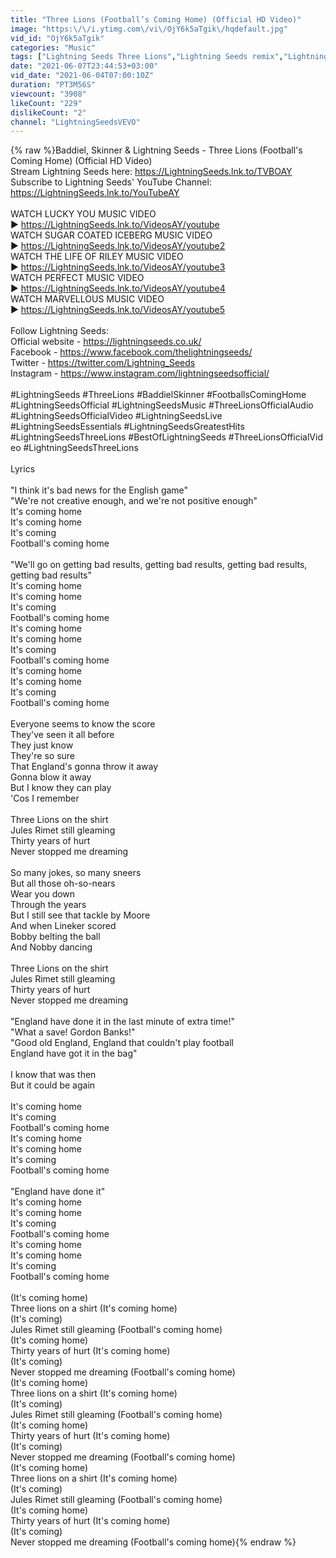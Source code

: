 ```yaml
---
title: "Three Lions (Football’s Coming Home) (Official HD Video)"
image: "https:\/\/i.ytimg.com\/vi\/OjY6k5aTgik\/hqdefault.jpg"
vid_id: "OjY6k5aTgik"
categories: "Music"
tags: ["Lightning Seeds Three Lions","Lightning Seeds remix","Lightning Seeds Three Lions official video"]
date: "2021-06-07T23:44:53+03:00"
vid_date: "2021-06-04T07:00:10Z"
duration: "PT3M56S"
viewcount: "3908"
likeCount: "229"
dislikeCount: "2"
channel: "LightningSeedsVEVO"
---
```

{% raw %}Baddiel, Skinner &amp; Lightning Seeds - Three Lions (Football's Coming Home) (Official HD Video)<br />Stream Lightning Seeds here: <a rel="nofollow" target="blank" href="https://LightningSeeds.lnk.to/TVBOAY">https://LightningSeeds.lnk.to/TVBOAY</a><br />Subscribe to Lightning Seeds' YouTube Channel:  <a rel="nofollow" target="blank" href="https://LightningSeeds.lnk.to/YouTubeAY">https://LightningSeeds.lnk.to/YouTubeAY</a><br /> <br />WATCH LUCKY YOU MUSIC VIDEO ► <a rel="nofollow" target="blank" href="https://LightningSeeds.lnk.to/VideosAY/youtube">https://LightningSeeds.lnk.to/VideosAY/youtube</a><br />WATCH SUGAR COATED ICEBERG MUSIC VIDEO ► <a rel="nofollow" target="blank" href="https://LightningSeeds.lnk.to/VideosAY/youtube2">https://LightningSeeds.lnk.to/VideosAY/youtube2</a><br />WATCH THE LIFE OF RILEY MUSIC VIDEO ► <a rel="nofollow" target="blank" href="https://LightningSeeds.lnk.to/VideosAY/youtube3">https://LightningSeeds.lnk.to/VideosAY/youtube3</a><br />WATCH PERFECT MUSIC VIDEO ► <a rel="nofollow" target="blank" href="https://LightningSeeds.lnk.to/VideosAY/youtube4">https://LightningSeeds.lnk.to/VideosAY/youtube4</a><br />WATCH MARVELLOUS MUSIC VIDEO ► <a rel="nofollow" target="blank" href="https://LightningSeeds.lnk.to/VideosAY/youtube5">https://LightningSeeds.lnk.to/VideosAY/youtube5</a><br /> <br />Follow Lightning Seeds:<br />Official website - <a rel="nofollow" target="blank" href="https://lightningseeds.co.uk/">https://lightningseeds.co.uk/</a><br />Facebook - <a rel="nofollow" target="blank" href="https://www.facebook.com/thelightningseeds/">https://www.facebook.com/thelightningseeds/</a><br />Twitter - <a rel="nofollow" target="blank" href="https://twitter.com/Lightning_Seeds">https://twitter.com/Lightning_Seeds</a><br />Instagram - <a rel="nofollow" target="blank" href="https://www.instagram.com/lightningseedsofficial/">https://www.instagram.com/lightningseedsofficial/</a><br /> <br />#LightningSeeds #ThreeLions #BaddielSkinner #FootballsComingHome #LightningSeedsOfficial #LightningSeedsMusic #ThreeLionsOfficialAudio #LightningSeedsOfficialVideo #LightningSeedsLive #LightningSeedsEssentials #LightningSeedsGreatestHits #LightningSeedsThreeLions #BestOfLightningSeeds #ThreeLionsOfficialVideo #LightningSeedsThreeLions<br /> <br />Lyrics<br /><br />&quot;I think it's bad news for the English game&quot;<br />&quot;We're not creative enough, and we're not positive enough&quot;<br />It's coming home<br />It's coming home<br />It's coming<br />Football's coming home<br /><br />&quot;We'll go on getting bad results, getting bad results, getting bad results, getting bad results&quot;<br />It's coming home<br />It's coming home<br />It's coming<br />Football's coming home<br />It's coming home<br />It's coming home<br />It's coming<br />Football's coming home<br />It's coming home<br />It's coming home<br />It's coming<br />Football's coming home<br /><br />Everyone seems to know the score<br />They've seen it all before<br />They just know<br />They're so sure<br />That England's gonna throw it away<br />Gonna blow it away<br />But I know they can play<br />'Cos I remember<br /><br />Three Lions on the shirt<br />Jules Rimet still gleaming<br />Thirty years of hurt<br />Never stopped me dreaming<br /><br />So many jokes, so many sneers<br />But all those oh-so-nears<br />Wear you down<br />Through the years<br />But I still see that tackle by Moore<br />And when Lineker scored<br />Bobby belting the ball<br />And Nobby dancing<br /><br />Three Lions on the shirt<br />Jules Rimet still gleaming<br />Thirty years of hurt<br />Never stopped me dreaming<br /><br />&quot;England have done it in the last minute of extra time!&quot;<br />&quot;What a save! Gordon Banks!&quot;<br />&quot;Good old England, England that couldn't play football<br />England have got it in the bag&quot;<br /><br />I know that was then<br />But it could be again<br /><br />It's coming home<br />It's coming<br />Football's coming home<br />It's coming home<br />It's coming home<br />It's coming<br />Football's coming home<br /><br />&quot;England have done it&quot;<br />It's coming home<br />It's coming home<br />It's coming<br />Football's coming home<br />It's coming home<br />It's coming home<br />It's coming<br />Football's coming home<br /><br />(It's coming home)<br />Three lions on a shirt (It's coming home)<br />(It's coming)<br />Jules Rimet still gleaming (Football's coming home)<br />(It's coming home)<br />Thirty years of hurt (It's coming home)<br />(It's coming)<br />Never stopped me dreaming (Football's coming home)<br />(It's coming home)<br />Three lions on a shirt (It's coming home)<br />(It's coming)<br />Jules Rimet still gleaming (Football's coming home)<br />(It's coming home)<br />Thirty years of hurt (It's coming home)<br />(It's coming)<br />Never stopped me dreaming (Football's coming home)<br />(It's coming home)<br />Three lions on a shirt (It's coming home)<br />(It's coming)<br />Jules Rimet still gleaming (Football's coming home)<br />(It's coming home)<br />Thirty years of hurt (It's coming home)<br />(It's coming)<br />Never stopped me dreaming (Football's coming home){% endraw %}
